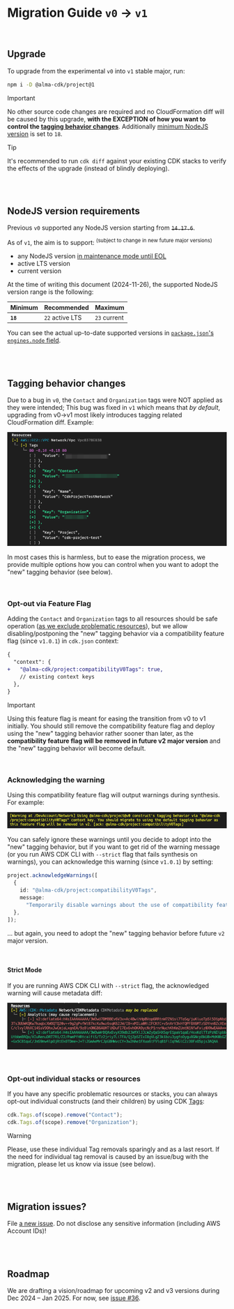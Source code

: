 # Migration Guide `v0` → `v1`

<br/>

## Upgrade

To upgrade from the experimental `v0` into `v1` stable major, run:

```sh
npm i -D @alma-cdk/project@1
```

> [!Important]
> No other source code changes are required and no CloudFormation diff will be caused by this upgrade, **with the EXCEPTION of how you want to control the [tagging behavior changes](#tagging-behavior-changes)**. Additionally [minimum NodeJS version](#nodejs-version-requirements) is set to `18`.

> [!Tip]
> It's recommended to run `cdk diff` against your existing CDK stacks to verify the effects of the upgrade (instead of blindly deploying).

<br/><br/>

## NodeJS version requirements

Previous `v0` supported any NodeJS version starting from ~~`14.17.6`~~.

As of `v1`, the aim is to support: <sup>(subject to change in new future major versions)</sup>

- any NodeJS version [in maintenance mode until EOL](https://github.com/nodejs/Release?tab=readme-ov-file#release-schedule)
- active LTS version
- current version

At the time of writing this document (2024-11-26), the supported NodeJS version range is the following:

| Minimum  | Recommended     | Maximum      |
| -------- | --------------- | ------------ |
| **`18`** | `22` active LTS | `23` current |

You can see the actual up-to-date supported versions in [`package.json`'s `engines.node` field](https://github.com/alma-cdk/project/blob/main/package.json).

<br/><br/>

## Tagging behavior changes

Due to a bug in `v0`, the `Contact` and `Organization` tags were NOT applied as they were intended; This bug was fixed in `v1` which means that _by default_, upgrading from v0→v1 most likely introduces tagging related CloudFormation diff. Example:

![CloudFormation Diff example when upgrading from v0 to v1](/assets/v0-to-v1-tag-diff.png)

In most cases this is harmless, but to ease the migration process, we provide multiple options how you can control when you want to adopt the "new" tagging behavior (see below).

<br/>

### Opt-out via Feature Flag

Adding the `Contact` and `Organization` tags to all resources should be safe operation ([as we exclude problematic resources](https://github.com/alma-cdk/project/blob/main/src/smartstack/tags/exclude.ts)), but we allow disabling/postponing the "new" tagging behavior via a compatibility feature flag (since `v1.0.1`) in `cdk.json` context:

```diff
{
  "context": {
+   "@alma-cdk/project:compatibilityV0Tags": true,
    // existing context keys
  },
}
```

> [!Important]
> Using this feature flag is meant for easing the transition from v0 to v1 initially. You should still remove the compatibility feature flag and deploy using the "new" tagging behavior rather sooner than later, as the **compatibility feature flag will be removed in future v2 major version** and the "new" tagging behavior will become default.

<br/>

### Acknowledging the warning

Using this compatibility feature flag will output warnings during synthesis. For example:

![Warning output from CDK CLI when compatibility flag used](/assets/v0-to-v1-compat-feature-flag-warning.png)

You can safely ignore these warnings until you decide to adopt into the "new" tagging behavior, but if you want to get rid of the warning message (or you run AWS CDK CLI with `--strict` flag that fails synthesis on warnings), you can acknowledge this warning (since `v1.0.1`) by setting:

```ts
project.acknowledgeWarnings([
  {
    id: "@alma-cdk/project:compatibilityV0Tags",
    message:
      "Temporarily disable warnings about the use of compatibility feature flag",
  },
]);
```

… but again, you need to adopt the "new" tagging behavior before future `v2` major version.

<br/>

#### Strict Mode

If you are running AWS CDK CLI with `--strict` flag, the acknowledged warning will cause metadata diff:

![metadata diff on strict mode](/assets/v0-to-v1-metadata-diff-on-strict.png)

<br/>

### Opt-out individual stacks or resources

If you have any specific problematic resources or stacks, you can always opt-out individual constructs (and their children) by using CDK [Tags](https://docs.aws.amazon.com/cdk/v2/guide/tagging.html):

```ts
cdk.Tags.of(scope).remove("Contact");
cdk.Tags.of(scope).remove("Organization");
```

> [!WARNING]
> Please, use these individual Tag removals sparingly and as a last resort. If the need for individual tag removal is caused by an issue/bug with the migration, please let us know via issue (see below).

<br/><br/>

## Migration issues?

File [a new issue](https://github.com/alma-cdk/project/issues/new). Do not disclose any sensitive information (including AWS Account IDs)!

<br/><br/>

## Roadmap

We are drafting a vision/roadmap for upcoming v2 and v3 versions during Dec 2024 – Jan 2025. For now, see [issue #36](https://github.com/alma-cdk/project/issues/36).
